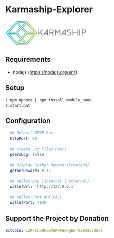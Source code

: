 # Karmaship-Explorer
![](client/logo_header.png?raw=true "Karmaship")

## Requirements

- nodejs (https://nodejs.org/en/)

## Setup

``` shellsession
1.npm update | npm install module_name
2.start.bat
```

## Configuration
``` yaml
  ## Default HTTP Port
  httpPort: 80
  
  ## Create Log Files Peers
  peersLog: false
  
  ## Display Gather Reward (Frontend)
  gatherReward: 0.15
  
  ## Wallet-URL (internal | external)
  walletUrl: 'http://127.0.0.1'
  
  ## Wallet-Port API CALL
  walletPort: 4930
```

## Support the Project by Donation
``` yaml
Bitcoin: 12KFECRHkoEXGKwPWdwgE6TVZ9nSGcDGks
```
